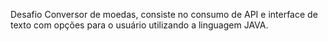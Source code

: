 Desafio Conversor de moedas, consiste no consumo de API  e interface de texto com opções para o usuário utilizando a linguagem JAVA.
